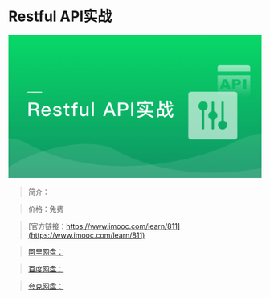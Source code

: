 # Restful API实战

![img](../../assets/5fe442f90001b5fb05400304.jpg)

> 简介：

> 价格：免费

> [官方链接：https://www.imooc.com/learn/811](https://www.imooc.com/learn/811)

> [阿里网盘：]()

> [百度网盘：]()

> [夸克网盘：]()
